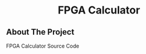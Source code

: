 <div align="center">
<h1 align="center">FPGA Calculator</h1>
  <p align="center">
  </p>
</div>

## About The Project

FPGA Calculator Source Code
